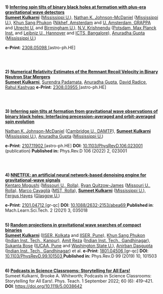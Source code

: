   <b>1)
    <a href="https://inspirehep.net/literature/2686680" target="_blank">
      Inferring spin tilts of binary black holes at formation with plus-era gravitational wave detectors
    </a>
  </b><br style="line-height: 70px" />
   <b><a href="https://inspirehep.net/authors/1892541">Sumeet Kulkarni</a></b> (<a href="https://inspirehep.net/institutions/903013">Mississippi U.</a>), <a href="https://inspirehep.net/authors/1275066">Nathan K. Johnson-McDaniel</a> (<a href="https://inspirehep.net/institutions/903013">Mississippi U.</a>), <a href="https://inspirehep.net/authors/1633525">Khun Sang Phukon</a> (<a href="https://inspirehep.net/institutions/903832">Nikhef, Amsterdam</a> and <a href="https://inspirehep.net/institutions/1299448">U. Amsterdam, GRAPPA</a> and <a href="https://inspirehep.net/institutions/903317">Utrecht U.</a> and <a href="https://inspirehep.net/institutions/902671">Birmingham U.</a>), <a href="https://inspirehep.net/authors/1963386">N.V. Krishnendu</a> (<a href="https://inspirehep.net/institutions/907037">Potsdam, Max Planck Inst.</a> and <a href="https://inspirehep.net/institutions/911370">Leibniz U., Hannover</a> and <a href="https://inspirehep.net/institutions/1220418">ICTS, Bangalore</a>), <a href="https://inspirehep.net/authors/1730809">Anuradha Gupta</a> (<a href="https://inspirehep.net/institutions/903013">Mississippi U.</a>)

   <b>e-Print</b>:
   <a href="https://arxiv.org/abs/2308.05098" target="_blank">
      2308.05098
    </a>[astro-ph.HE]
  
  
  <br><br>

  <b>2)
    <a href="https://inspirehep.net/literature/2686353" target="_blank">
      Numerical Relativity Estimates of the Remnant Recoil Velocity in Binary Neutron Star Mergers
    </a>
  </b><br style="line-height: 70px" />
   <b><a href="https://inspirehep.net/authors/1892541">Sumeet Kulkarni</a></b>, <a href="https://inspirehep.net/authors/1964757">Surendra Padamata</a>, <a href="https://inspirehep.net/authors/1730809">Anuradha Gupta</a>, <a href="https://inspirehep.net/authors/1077916">David Radice</a>, <a href="https://inspirehep.net/authors/1614262">Rahul Kashyap</a>
   <b>e-Print</b>:
   <a href="https://arxiv.org/abs/2308.03955" target="_blank">
      2308.03955
    </a>[astro-ph.HE]

  <br><br>

  <b>3)
    <a href="https://journals.aps.org/prd/abstract/10.1103/PhysRevD.106.023001" target="_blank">
      Inferring spin tilts at formation from gravitational wave observations of binary black holes: Interfacing precession-averaged and orbit-averaged spin evolution
    </a>
  </b><br style="line-height: 70px" />
  
   <a href="https://inspirehep.net/authors/1275066">Nathan K. Johnson-McDaniel</a> (<a href="https://inspirehep.net/institutions/907623">Cambridge U., DAMTP</a>), <b><a href="https://inspirehep.net/authors/1892541">Sumeet Kulkarni</a></b> (<a href="https://inspirehep.net/institutions/903013">Mississippi U.</a>), <a href="https://inspirehep.net/authors/1730809">Anuradha Gupta</a> (<a href="https://inspirehep.net/institutions/903013">Mississippi U.</a>)
  
   <b>e-Print</b>:
   <a href="https://arxiv.org/abs/2107.11902" target="_blank">
      2107.11902
    </a>[astro-ph.HE]
   <b>DOI</b>:
   <a href="https://doi.org/10.1103/PhysRevD.106.023001" target="_blank">
      10.1103/PhysRevD.106.023001 
   </a>(publication)
   <b>Published in:</b><span>
      Phys.Rev.D 106 (2022) 2,
      023001</span>

  <br><br>

  <b>4)
    <a href="https://iopscience.iop.org/article/10.1088/2632-2153/abea69" target="_black">
      NNETFIX: an artificial neural network-based denoising engine for gravitational-wave signals
    </a>
  </b><br style="line-height: 70px" />
   <a href="https://inspirehep.net/authors/1884464">Kentaro Mogushi</a> (<a href="https://inspirehep.net/institutions/904095">Missouri U., Rolla</a>), <a href="https://inspirehep.net/authors/1277796">Ryan Quitzow-James</a> (<a href="https://inspirehep.net/institutions/904095">Missouri U., Rolla</a>), <a href="https://inspirehep.net/authors/1014247">Marco Cavaglià</a> (<a href="https://inspirehep.net/institutions/1275738">MST, Rolla</a>), <b><a href="https://inspirehep.net/authors/1892541">Sumeet Kulkarni</a></b> (<a href="https://inspirehep.net/institutions/903013">Mississippi U.</a>), <a href="https://inspirehep.net/authors/1914904">Fergus Hayes</a> (<a href="https://inspirehep.net/institutions/902823">Glasgow U.</a>)
  
   <b>e-Print</b>:
   <a href="https://arxiv.org/abs/2101.04712" target="_blank">
      2101.04712
    </a>[gr-qc]
   <b>DOI</b>:
   <a href="https://doi.org/10.1088/2632-2153/abea69" target="_blank">
      10.1088/2632-2153/abea69
    </a>
   <b>Published in</b>:<span>
      Mach.Learn.Sci.Tech. 2 (2021) 3, 
   035018</span>
  <br><br>

  <b>5)
    <a href="https://journals.aps.org/prd/abstract/10.1103/PhysRevD.99.101503" target="_blank">
      Random projections in gravitational wave searches of compact binaries
    </a>
  </b><br style="line-height: 70px" />
  <b><a href="https://inspirehep.net/authors/1892541">Sumeet Kulkarni</a></b> (<a href="https://inspirehep.net/institutions/911554">IISER, Kolkata</a> and <a href="https://inspirehep.net/institutions/911270">IISER, Pune</a>), <a href="https://inspirehep.net/authors/1633525">Khun Sang Phukon</a> (<a href="https://inspirehep.net/institutions/902870">Indian Inst. Tech., Kanpur</a>), <a href="https://inspirehep.net/authors/1975080">Amit Reza</a> (<a href="https://inspirehep.net/institutions/911600">Indian Inst. Tech., Gandhinagar</a>), <a href="https://inspirehep.net/authors/1015712">Sukanta Bose</a> (<a href="https://inspirehep.net/institutions/905919">IUCAA, Pune</a> and <a href="https://inspirehep.net/institutions/903681">Washington State U.</a>), <a href="https://inspirehep.net/authors/1938742">Anirban Dasgupta</a> (<a href="https://inspirehep.net/institutions/911600">Indian Inst. Tech., Gandhinagar</a>) et al.
   <b>e-Print</b>:
   <a href="https://arxiv.org/abs/1801.04506" target="_blank">
      1801.04506
    </a>[gr-qc]
   <b>DOI</b>:
   <a href="https://doi.org/10.1103/PhysRevD.99.101503" target="_blank">
      10.1103/PhysRevD.99.101503
    </a>
   <b>Published in:</b><span>
      Phys.Rev.D 99 (2019) 10,
      101503</span>
  <br><br>

  <b>6)
    <a href="https://pubs.aip.org/aapt/pte/article-lookup/doi/10.1119/5.0038642" target="_blank">
      Podcasts in Science Classrooms: Storytelling for All Ears!
    </a>
  </b><br style="line-height: 70px" />
  Sumeet Kulkarni, Brooke A. Whitworth; Podcasts in Science Classrooms: Storytelling for All Ears!. Phys. Teach. 1 September 2022; 60 (6): 419–421. 
   <b>DOI</b>:
   <a href="https://doi.org/10.1119/5.0038642" target="_blank">
      https://doi.org/10.1119/5.0038642
    </a>
